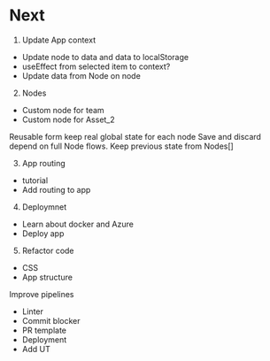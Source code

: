# Next

1. Update App context
- Update node to data and data to localStorage
- useEffect from selected item to context?
- Update data from Node on node

2. Nodes
- Custom node for team 
- Custom node for Asset_2

Reusable form
keep real global state for each node 
Save and discard depend on full Node flows. 
Keep previous state from Nodes[]


3. App routing
- tutorial
- Add routing to app


4. Deploymnet
- Learn about docker and Azure
- Deploy app

5. Refactor code
- CSS
- App structure

Improve pipelines
- Linter
- Commit blocker
- PR template
- Deployment
- Add UT




